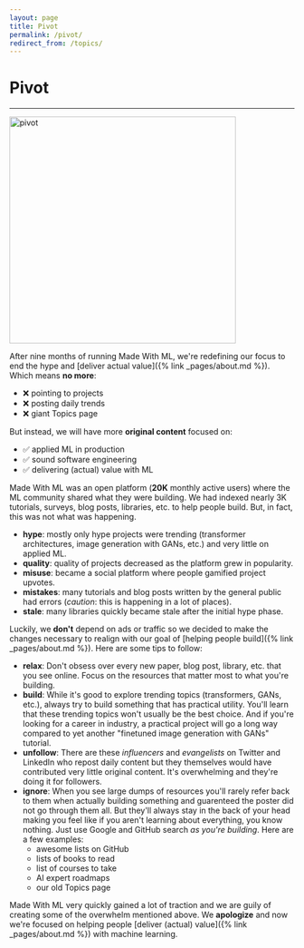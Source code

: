 ```yaml
---
layout: page
title: Pivot
permalink: /pivot/
redirect_from: /topics/
---
```


<h1 class="page-title">Pivot</h1>
<hr class="mt-0">

<img class="mt-2 mb-0" width="400px;" src="https://media1.tenor.com/images/5e4fff30948fe04f18f2a866ce0a2e87/tenor.gif?itemid=16902898" alt="pivot">

<!-- <figure>
  <img src="https://media1.tenor.com/images/5e4fff30948fe04f18f2a866ce0a2e87/tenor.gif?itemid=16902898" alt="pivot">
  <figcaption>This is a caption</figcaption>
</figure> -->

After nine months of running Made With ML, we're redefining our focus to end the hype and [deliver actual value]({% link _pages/about.md %}).
Which means **no more**:
- <span class="mr-1">❌</span> pointing to projects
- <span class="mr-1">❌</span> posting daily trends
- <span class="mr-1">❌</span> giant Topics page

But instead, we will have more **original content** focused on:
- <span class="mr-1">✅</span> applied ML in production
- <span class="mr-1">✅</span> sound software engineering
- <span class="mr-1">✅</span> delivering (actual) value with ML

Made With ML was an open platform (**20K** monthly active users) where the ML community shared what they were building.
We had indexed nearly 3K tutorials, surveys, blog posts, libraries, etc. to help people build.
But, in fact, this was not what was happening.

- **hype**: mostly only hype projects were trending (transformer architectures, image generation with GANs, etc.) and very little on applied ML.
- **quality**: quality of projects decreased as the platform grew in popularity.
- **misuse**: became a social platform where people gamified project upvotes.
- **mistakes**: many tutorials and blog posts written by the general public had errors (*caution*: this is happening in a lot of places).
- **stale**: many libraries quickly became stale after the initial hype phase.

Luckily, we **don't** depend on ads or traffic so we decided to make the changes necessary to realign with our goal of [helping people build]({% link _pages/about.md %}).
Here are some tips to follow:

- **relax**: Don't obsess over every new paper, blog post, library, etc. that you see online. Focus on the resources that matter most to what you're building.
- **build**: While it's good to explore trending topics (transformers, GANs, etc.), always try to build something that has practical utility. You'll learn that these trending topics won't usually be the best choice. And if you're looking for a career in industry, a practical project will go a long way compared to yet another "finetuned image generation with GANs" tutorial.
- **unfollow**: There are these *influencers* and *evangelists* on Twitter and LinkedIn who repost daily content but they themselves would have contributed very little original content. It's overwhelming and they're doing it for followers.
- **ignore**: When you see large dumps of resources you'll rarely refer back to them when actually building something and guarenteed the poster did not go through them all. But they'll always stay in the back of your head making you feel like if you aren't learning about everything, you know nothing. Just use Google and GitHub search *as you're building*. Here are a few examples:
    - awesome lists on GitHub
    - lists of books to read
    - list of courses to take
    - AI expert roadmaps
    - our old Topics page

Made With ML very quickly gained a lot of traction and we are guily of creating some of the overwhelm mentioned above. We **apologize** and now we're focused on helping people [deliver (actual) value]({% link _pages/about.md %}) with machine learning.